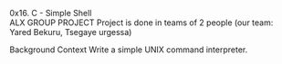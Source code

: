 0x16. C - Simple Shell  
ALX GROUP PROJECT
Project is done in teams of 2 people 
(our team: Yared Bekuru, Tsegaye urgessa)


Background Context
Write a simple UNIX command interpreter.


